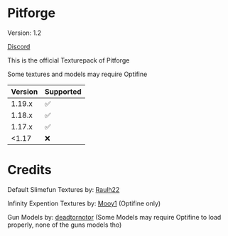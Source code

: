 # Pitforge

Version: 1.2

[Discord](https://discord.gg/VZej4KJAM9)

This is the official Texturepack of Pitforge

Some textures and models may require Optifine

| Version | Supported          |
| ------- | ------------------ |
| 1.19.x  | :white_check_mark: |
| 1.18.x  | :white_check_mark: |
| 1.17.x  | :white_check_mark: |
| <1.17   | :x:                |

# Credits

Default Slimefun Textures by:
	[Raulh22](https://www.planetminecraft.com/texture-pack/slimefun-texture-by-raulh22/)

Infinity Expention Textures by:
	[Mooy1](https://github.com/Mooy1/InfinityExpansion/releases/tag/v1)
	(Optifine only)

Gun Models by:
	[deadtornotor](https://github.com/deadtornotor/Pitforge-Texturepack)
	(Some Models may require Optifine to load properly, none of the guns models tho)

